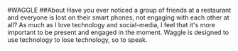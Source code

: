 #WAGGLE
##About
Have you ever noticed a group of friends at a restaurant and everyone is lost on their smart phones, not engaging with each other at all? As much as I love technology and social-media, I feel that it's more important to be present and engaged in the moment. Waggle is designed to use technology to lose technology, so to speak.
